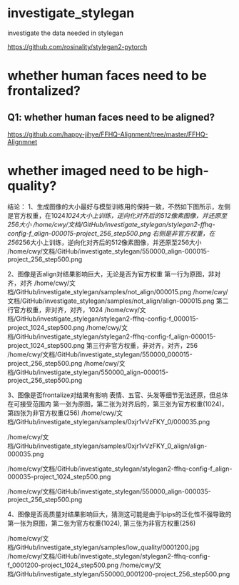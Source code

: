 # investigate_stylegan
 investigate the data needed in stylegan

https://github.com/rosinality/stylegan2-pytorch

# whether human faces need to be frontalized?

## Q1: whether human faces need to be aligned?
https://github.com/happy-jihye/FFHQ-Alignment/tree/master/FFHQ-Alignmnet


# whether imaged need to be high-quality? 
结论：
1、生成图像的大小最好与模型训练用的保持一致，不然如下图所示，左侧是官方权重，在1024*1024大小上训练，逆向化对齐后的512像素图像，并还原至256大小
/home/cwy/文档/GitHub/investigate_stylegan/stylegan2-ffhq-config-f_align-000015-project_256_step500.png
右侧是非官方权重，在256*256大小上训练，逆向化对齐后的512像素图像，并还原至256大小
/home/cwy/文档/GitHub/investigate_stylegan/550000_align-000015-project_256_step500.png

2、图像是否align对结果影响巨大，无论是否为官方权重
第一行为原图，非对齐，对齐
/home/cwy/文档/GitHub/investigate_stylegan/samples/not_align/000015.png
/home/cwy/文档/GitHub/investigate_stylegan/samples/not_align/align-000015.png
第二行官方权重，非对齐，对齐，1024
/home/cwy/文档/GitHub/investigate_stylegan/stylegan2-ffhq-config-f_000015-project_1024_step500.png
/home/cwy/文档/GitHub/investigate_stylegan/stylegan2-ffhq-config-f_align-000015-project_1024_step500.png
第三行非官方权重，非对齐，对齐，256
/home/cwy/文档/GitHub/investigate_stylegan/550000_000015-project_256_step500.png
/home/cwy/文档/GitHub/investigate_stylegan/550000_align-000015-project_256_step500.png


3、图像是否frontalize对结果有影响
表情、五官、头发等细节无法还原，但总体在可接受范围内
第一张为原图，第二张为对齐后的，第三张为官方权重(1024)，第四张为非官方权重(256)
/home/cwy/文档/GitHub/investigate_stylegan/samples/0xjr1vVzFKY_0/000035.png

/home/cwy/文档/GitHub/investigate_stylegan/samples/0xjr1vVzFKY_0_align/align-000035.png

/home/cwy/文档/GitHub/investigate_stylegan/stylegan2-ffhq-config-f_align-000035-project_1024_step500.png


/home/cwy/文档/GitHub/investigate_stylegan/550000_align-000035-project_256_step500.png


4、图像是否高质量对结果影响巨大，猜测这可能是由于lpips的泛化性不强导致的
第一张为原图，第二张为官方权重(1024), 第三张为非官方权重(256)

/home/cwy/文档/GitHub/investigate_stylegan/samples/low_quality/0001200.jpg
/home/cwy/文档/GitHub/investigate_stylegan/stylegan2-ffhq-config-f_0001200-project_1024_step500.png
/home/cwy/文档/GitHub/investigate_stylegan/550000_0001200-project_256_step500.png